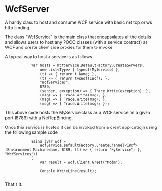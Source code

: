 WcfServer
=========

A handy class to host and consume WCF service with basic net tcp or ws http binding.

The class "WcfService" is the main class that encapsulates all the details and allows users to host 
any POCO classes (with a service contract) as WCF and create client side proxies for  them to invoke.

A typical way to host a service is as follows

                var hosts = WcfService.DefaultFactory.CreateServers(
                    new List<Type> { typeof(MyService) },
                    (t) => { return t.Name; },
                    (t) => { return typeof(IWcf); },
                    "WcfServices",
                    8789,
                    (sender, exception) => { Trace.Write(exception); },
                    (msg) => { Trace.Write(msg); },
                    (msg) => { Trace.Write(msg); },
                    (msg) => { Trace.Write(msg); });
                    

This above code hosts the MyService class as a WCF service on a given port (8789) with a NetTcpBinding.

Once this service is hosted it can be invoked from a client applicatiojn using the following sample code

                using (var wcf = 
                    WcfService.DefaultFactory.CreateChannel<IWcf>(Environment.MachineName, 8789, (t) => { return "MyService"; }, "WcfServices"))
                {
                    var result = wcf.Client.Greet("Moim");

                    Console.WriteLine(result);
                }
                
That's it.

